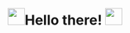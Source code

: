 
<h1 align="center"></b><img src="https://media.giphy.com/media/VdoIFLsMIlwzfKD520/giphy.gif" width="35"><b>Hello there! </b><img src="https://media.giphy.com/media/VdoIFLsMIlwzfKD520/giphy.gif" width="35"></h1>
<br>
